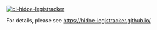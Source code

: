 [![ci-hidoe-legistracker](https://github.com/hidoe-legistracker/hidoe-legistracker/actions/workflows/ci.yml/badge.svg)](https://github.com/hidoe-legistracker/hidoe-legistracker/actions/workflows/ci.yml)

For details, please see https://hidoe-legistracker.github.io/
